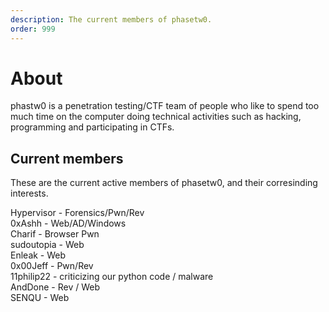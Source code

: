 ```yaml
---
description: The current members of phasetw0.
order: 999
---
```


# About

phastw0 is a penetration testing/CTF team of people who like to spend too much time on the computer doing technical activities such as hacking, programming and participating in CTFs.

## Current members

These are the current active members of phasetw0, and their corresinding interests.  

Hypervisor - Forensics/Pwn/Rev  
0xAshh - Web/AD/Windows  
Charif - Browser Pwn  
sudoutopia - Web  
Enleak - Web  
0x00Jeff - Pwn/Rev  
11philip22 - criticizing our python code / malware  
AndDone - Rev / Web  
SENQU - Web  
